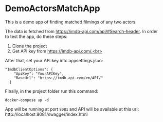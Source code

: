 # DemoActorsMatchApp

This is a demo app of finding matched filmings of any two actors. <br>

The data is fetched from https://imdb-api.com/api/#Search-header. In order to test the app, do these steps:<br>
1) Clone the project<br>
2) Get API key from https://imdb-api.com/.<br>

After that, set your API key into appsettings.json:<br>
```
"ImdbClientOptions": {
    "ApiKey": "YourAPIKey",
    "BaseUrl": "https://imdb-api.com/en/API/"
  }
```

Finally, in the project folder run this command:
```
docker-compose up -d
```

App will be running at port ``8081`` and API will be available at this url: http://localhost:8081/swagger/index.html
